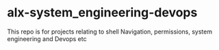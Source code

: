 # alx-system_engineering-devops
This repo is for projects relating to shell Navigation, permissions, system engineering and Devops etc
